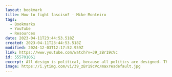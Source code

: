 ```yaml
---
layout: bookmark
title: How to fight fascism? - Mike Monteiro
tags:
  - Bookmarks
  - YouTube
  - Resources
date: 2023-04-11T23:44:53.518Z
created: 2023-04-11T23:44:53.518Z
modified: 2024-12-03T12:17:52.959Z
link: https://www.youtube.com/watch?v=39_zBr19cVc
id: 555701861
excerpt: All design is political, because all politics are designed. The world is a mess because a certain set of people designed it to be a mess. Now we need a different set of people to design our way out of it. This is not a choice. Regardless of whether this is what we wanted or not fascism is knocking on our front door. This is how we knock back.
image: https://i.ytimg.com/vi/39_zBr19cVc/maxresdefault.jpg
---
```

